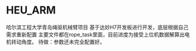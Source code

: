 # HEU_ARM
哈尔滨工程大学青岛绳驱机械臂项目
基于达妙H7开发板进行开发，底层根据自己需求重新配置
主要文件都在rope_task里面，目前进度为接受上位机数据解算出电机转动角度。
待做：参数还未完全配置好。
